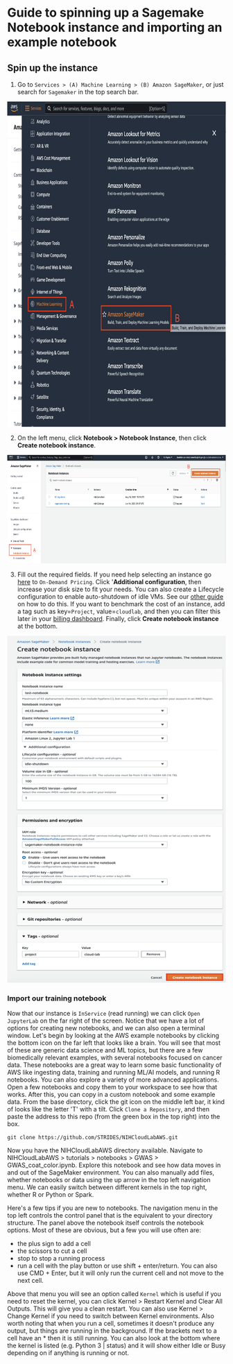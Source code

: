 
# Guide to spinning up a Sagemake Notebook instance and importing an example notebook

## Spin up the instance

1. Go to `Services > (A) Machine Learning > (B) Amazon SageMaker`, or just search for `Sagemaker` in the top search bar.

<img src="/docs/images/1_find_sagemaker.png" width="550" height="750">

2. On the left menu, click **Notebook > Notebook Instance**, then click **Create notebook instance**.

<img src="/docs/images/2_new_notebook_instance.png" width="550" height="250">

3. Fill out the required fields. If you need help selecting an instance go [here](https://aws.amazon.com/sagemaker/pricing/) to `On-Demand Pricing`. Click '**Additional configuration**, then increase your disk size to fit your needs. You can also create a Lifecycle configuration to enable auto-shutdown of idle VMs. See our [other guide](/docs/auto-shutdown-instance.md) on how to do this. If you want to benchmark the cost of an instance, add a tag such as key=`Project`, value=`cloudlab`, and then you can filter this later in your [billing dashboard](/docs/billing_and_cost_management.md). Finally, click **Create notebook instance** at the bottom. 

<img src="/docs/images/3_configure_sagemaker_instance.png" width="550" height="800">




### Import our training notebook
Now that our instance is `InService` (read running) we can click `Open JupyterLab` on the far right of the screen. Notice that we have a lot of options for creating new notebooks, and we can also open a terminal window. Let's begin by looking at the AWS example notebooks by clicking the bottom icon on the far left that looks like a brain. You will see that most of these are generic data science and ML topics, but there are a few biomedically relevant examples, with several notebooks focused on cancer data. These notebooks are a great way to learn some basic functionality of AWS like ingesting data, training and running ML/AI models, and running R notebooks. You can also explore a variety of more advanced applications. Open a few notebooks and copy them to your workspace to see how that works. After this, you can copy in a custom notebook and some example data. From the base directory, click the git icon on the middle left bar, it kind of looks like the letter 'T' with a tilt. Click `Clone a Repository`, and then paste the address to this repo (from the green box in the top right) into the box.

```
git clone https://github.com/STRIDES/NIHCloudLabAWS.git
```

Now you have the NIHCloudLabAWS directory available. Navigate to NIHCloudLabAWS > tutorials > notebooks > GWAS > GWAS_coat_color.ipynb.
Explore this notebook and see how data moves in and out of the SageMaker environment. You can also manually add files, whether notebooks or data using the up arrow in the top left navigation menu. We can easily switch between different kernels in the top right, whether R or Python or Spark. 

Here's a few tips if you are new to notebooks. The navigation menu in the top left controls the control panel that is the equivalent to your directory structure. The panel above the notebook itself controls the notebook options. Most of these are obvious, but a few you will use often are:
+ the plus sign to add a cell
+ the scissors to cut a cell
+ stop to stop a running process
+ run a cell with the play button or use shift + enter/return. You can also use CMD + Enter, but it will only run the current cell and not move to the next cell. 

Above that menu you will see an option called `Kernel` which is useful if you need to reset the kernel, you can click Kernel > Restart Kernel and Clear All Outputs. This will give you a clean restart. You can also use Kernel > Change Kernel if you need to switch between Kernel environments. Also worth noting that when you run a cell, sometimes it doesn't produce any output, but things are running in the background. If the brackets next to a cell have an * then it is still running. You can also look at the bottom where the kernel is listed (e.g. Python 3 | status) and it will show either Idle or Busy depending on if anything is running or not. 
